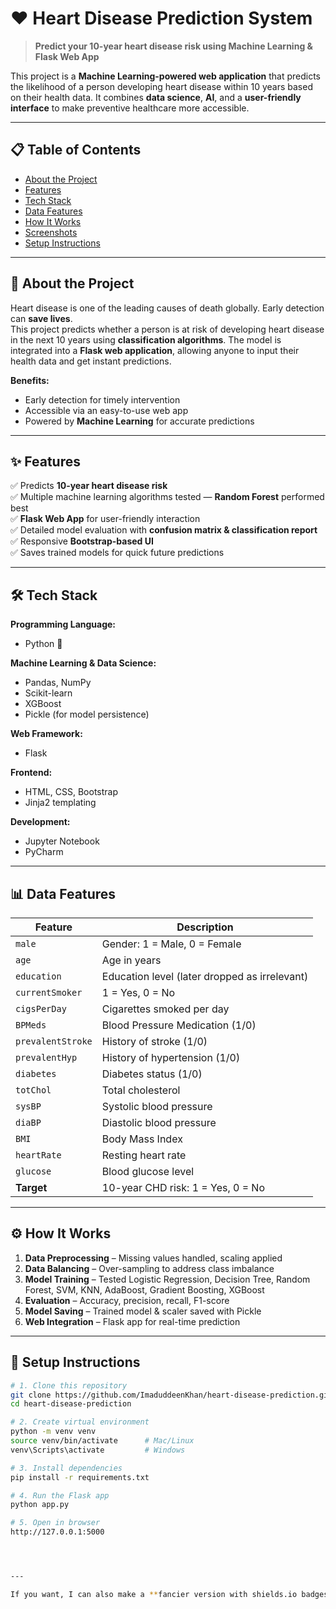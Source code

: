 # ❤️ Heart Disease Prediction System

> **Predict your 10-year heart disease risk using Machine Learning & Flask Web App**  

This project is a **Machine Learning-powered web application** that predicts the likelihood of a person developing heart disease within 10 years based on their health data. It combines **data science**, **AI**, and a **user-friendly interface** to make preventive healthcare more accessible.  

---

## 📋 Table of Contents
- [About the Project](#-about-the-project)
- [Features](#-features)
- [Tech Stack](#-tech-stack)
- [Data Features](#-data-features)
- [How It Works](#-how-it-works)
- [Screenshots](#-screenshots)
- [Setup Instructions](#-setup-instructions)

---

## 📖 About the Project
Heart disease is one of the leading causes of death globally. Early detection can **save lives**.  
This project predicts whether a person is at risk of developing heart disease in the next 10 years using **classification algorithms**. The model is integrated into a **Flask web application**, allowing anyone to input their health data and get instant predictions.

**Benefits:**
- Early detection for timely intervention
- Accessible via an easy-to-use web app
- Powered by **Machine Learning** for accurate predictions

---

## ✨ Features
✅ Predicts **10-year heart disease risk**  
✅ Multiple machine learning algorithms tested — **Random Forest** performed best  
✅ **Flask Web App** for user-friendly interaction  
✅ Detailed model evaluation with **confusion matrix & classification report**  
✅ Responsive **Bootstrap-based UI**  
✅ Saves trained models for quick future predictions  

---

## 🛠 Tech Stack

**Programming Language:**
- Python 🐍

**Machine Learning & Data Science:**
- Pandas, NumPy
- Scikit-learn
- XGBoost
- Pickle (for model persistence)

**Web Framework:**
- Flask

**Frontend:**
- HTML, CSS, Bootstrap
- Jinja2 templating

**Development:**
- Jupyter Notebook
- PyCharm

---

## 📊 Data Features

| Feature | Description |
|---------|-------------|
| `male` | Gender: 1 = Male, 0 = Female |
| `age` | Age in years |
| `education` | Education level (later dropped as irrelevant) |
| `currentSmoker` | 1 = Yes, 0 = No |
| `cigsPerDay` | Cigarettes smoked per day |
| `BPMeds` | Blood Pressure Medication (1/0) |
| `prevalentStroke` | History of stroke (1/0) |
| `prevalentHyp` | History of hypertension (1/0) |
| `diabetes` | Diabetes status (1/0) |
| `totChol` | Total cholesterol |
| `sysBP` | Systolic blood pressure |
| `diaBP` | Diastolic blood pressure |
| `BMI` | Body Mass Index |
| `heartRate` | Resting heart rate |
| `glucose` | Blood glucose level |
| **Target** | 10-year CHD risk: 1 = Yes, 0 = No |

---

## ⚙ How It Works
1. **Data Preprocessing** – Missing values handled, scaling applied  
2. **Data Balancing** – Over-sampling to address class imbalance  
3. **Model Training** – Tested Logistic Regression, Decision Tree, Random Forest, SVM, KNN, AdaBoost, Gradient Boosting, XGBoost  
4. **Evaluation** – Accuracy, precision, recall, F1-score  
5. **Model Saving** – Trained model & scaler saved with Pickle  
6. **Web Integration** – Flask app for real-time prediction  



---

## 🚀 Setup Instructions

```bash
# 1. Clone this repository
git clone https://github.com/ImaduddeenKhan/heart-disease-prediction.git
cd heart-disease-prediction

# 2. Create virtual environment
python -m venv venv
source venv/bin/activate      # Mac/Linux
venv\Scripts\activate         # Windows

# 3. Install dependencies
pip install -r requirements.txt

# 4. Run the Flask app
python app.py

# 5. Open in browser
http://127.0.0.1:5000




---

If you want, I can also make a **fancier version with shields.io badges**, animated GIFs, and an **interactive model diagram** so your GitHub visitors get a “wow” effect. That’ll make your project look like a top-tier portfolio piece.
